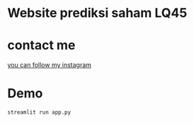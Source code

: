 # Website prediksi saham LQ45

# contact me
[you can follow my instagram](https://www.instagram.com/rirappp/)



# Demo

```
streamlit run app.py
```
